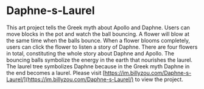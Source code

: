 # Daphne-s-Laurel
This art project tells the Greek myth about Apollo and Daphne. Users can move blocks in the pot and watch the ball bouncing. A flower will blow at the same time when the balls bounce. When a flower blooms completely, users can click the flower to listen a story of Daphne. There are four flowers in total, constituting the whole story about Daphne and Apollo. The bouncing balls symbolize the energy in the earth that nourishes the laurel. The laurel tree symbolizes Daphne because in the Greek myth Daphne in the end becomes a laurel.
Please visit [https://im.billyzou.com/Daphne-s-Laurel/](https://im.billyzou.com/Daphne-s-Laurel/) to view the project.
